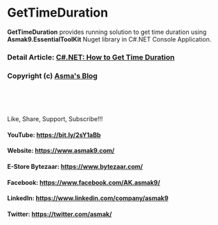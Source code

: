 # GetTimeDuration
**GetTimeDuration** provides running solution to get time duration using **Asmak9.EssentialToolKit** Nuget library in C#.NET Console Application.

### Detail Article: [C#.NET: How to Get Time Duration](https://bit.ly/3m9qtKv)

### Copyright (c) [Asma's Blog](https://www.asmak9.com/)

<br/>
<br/>
<br/>

Like, Share, Support, Subscribe!!!

#### YouTube: https://bit.ly/2sY1aBb 

#### Website: https://www.asmak9.com/

#### E-Store Bytezaar: https://www.bytezaar.com/

#### Facebook: https://www.facebook.com/AK.asmak9/

#### LinkedIn: https://www.linkedin.com/company/asmak9

#### Twitter: https://twitter.com/asmak/
